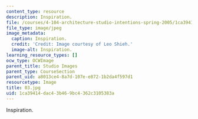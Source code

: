 ```yaml
---
content_type: resource
description: Inspiration.
file: /courses/4-104-architecture-studio-intentions-spring-2005/1ca39414dac43b469bc4362c3105383a_03.jpg
file_type: image/jpeg
image_metadata:
  caption: Inspiration.
  credit: 'Credit: Image courtesy of Leo Shieh.'
  image-alt: Inspiration.
learning_resource_types: []
ocw_type: OCWImage
parent_title: Studio Images
parent_type: CourseSection
parent_uid: a8013ce4-8a7d-107e-e872-1b2da4f597d1
resourcetype: Image
title: 03.jpg
uid: 1ca39414-dac4-3b46-9bc4-362c3105383a
---
```

Inspiration.

